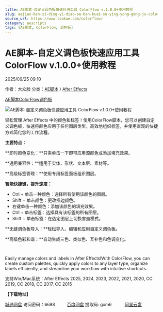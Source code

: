 ```yaml
---
title: AE脚本-自定义调色板快速应用工具 ColorFlow v.1.0.0+使用教程
slug: aejiao-ben-zi-ding-yi-diao-se-ban-kuai-su-ying-yong-gong-ju-colorflow-v-1-0-0-shi-yong-jiao-cheng
source_url: https://www.lookae.com/colorflow/
category: aescripts
tags: [AE脚本, ColorFlow, 调色板]
---
```

# AE脚本-自定义调色板快速应用工具 ColorFlow v.1.0.0+使用教程

2025/06/25 09:10

作者：大众脸
分类：[AE脚本](https://www.lookae.com/after-effects/aescripts/) / [After Effects](https://www.lookae.com/after-effects/)

[AE脚本](https://www.lookae.com/tag/ae%e8%84%9a%e6%9c%ac/)[ColorFlow](https://www.lookae.com/tag/colorflow/)[调色板](https://www.lookae.com/tag/%e8%b0%83%e8%89%b2%e6%9d%bf/)

![AE脚本-自定义调色板快速应用工具 ColorFlow v.1.0.0+使用教程](https://www.lookae.com/wp-content/uploads/2025/06/ColorFlow-.jpg "AE脚本-自定义调色板快速应用工具 ColorFlow v.1.0.0+使用教程-LookAE.com")

轻松管理 After Effects 中的颜色和标签！使用ColorFlow脚本，您可以创建自定义调色板，快速将颜色应用于任何图层类型，高效地组织标签，并使用直观的快捷方式简化您的工作流程。

**主要特点：**

**即时颜色变化：**只需单击一下即可应用源颜色或添加填充效果。

**通用兼容性：**适用于实体、形状、文本层、素材等。

**高级标签管理：**使用专用标签面板组织图层。

**智能快捷键，提升速度：**

* Ctrl + 单击一种颜色：选择所有使用该颜色的图层。
* Shift + 单击颜色：更改描边颜色。
* 右键单击一种颜色：添加该颜色的填充效果。
* Ctrl + 单击标签：选择具有该标签的所有图层。
* Shift + 单击标签：在选定图层上切换害羞模式。

**无缝调色板导入：**轻松导入、编辑和应用自定义调色板。

**高级色彩和谐：**自动生成三色、类似色、互补色和色调变化。

[﻿﻿﻿](http://cloud.video.taobao.com/play/u/null/p/1/e/6/t/1/524572504250.mp4)

Easily manage colors and labels in After Effects!With ColorFlow, you can create custom palettes, quickly apply colors to any layer type, organize labels efficiently, and streamline your workflow with intuitive shortcuts.

支持Win/Mac系统：After Effects 2025, 2024, 2023, 2022, 2021, 2020, CC 2019, CC 2018, CC 2017, CC 2015

**【下载地址】**

[城通网盘](https://url70.ctfile.com/f/2827370-1522228480-595fe7?p=4431) 访问密码：6688          [百度网盘](https://pan.baidu.com/s/11lj8mpLsqUVP-l4iJSWRow?pwd=gxm6) 提取码: gxm6           [阿里云盘](https://www.alipan.com/s/csRCqPXvX4R)
